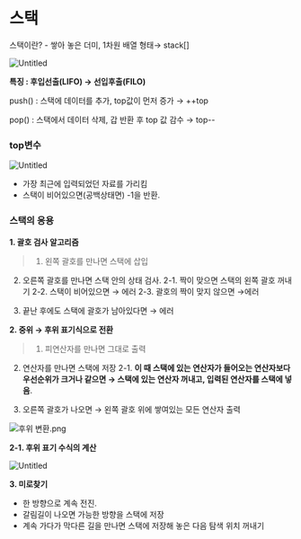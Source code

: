 # 스택

스택이란? - 쌓아 놓은 더미, 1차원 배열 형태→ stack[]

![Untitled](%E1%84%89%E1%85%B3%E1%84%90%E1%85%A2%E1%86%A8%205721c6710f564cba93d87d9c68574494/Untitled.png)

**특징 : 후입선출(LIFO) → 선입후출(FILO)**

push() : 스택에 데이터를 추가, top값이 먼저 증가 → ++top

pop() : 스택에서 데이터 삭제, 갑 반환 후 top 값 감수 → top--

### **top변수**

![Untitled](%E1%84%89%E1%85%B3%E1%84%90%E1%85%A2%E1%86%A8%205721c6710f564cba93d87d9c68574494/Untitled%201.png)

- 가장 최근에 입력되었던 자료를 가리킴
- 스택이 비어있으면(공백상태면) -1을 반환.

### 스택의 응용

**1. 괄호 검사 알고리즘**

> 1. 왼쪽 괄호를 만나면 스택에 삽입

2. 오른쪽 괄호를 만나면 스택 안의 상태 검사.
    2-1.  짝이 맞으면 스택의 왼쪽 괄호 꺼내기
    2-2.  스택이 비어있으면 → 에러
    2-3.  괄호의 짝이 맞지 않으면 →에러

3.  끝난 후에도 스택에 괄호가 남아있다면  → 에러
> 

**2. 중위 → 후위 표기식으로 전환**

> 1. 피연산자를 만나면 그대로 출력

2. 연산자를 만나면 스택에 저장
   2-1. **이 때 스택에 있는 연산자가 들어오는 연산자보다 우선순위가 크거나 같으면 → 스택에 있는 연산자 꺼내고, 입력된 연산자를 스택에 넣음**.

3. 오른쪽 괄호가 나오면 → 왼쪽 괄호 위에 쌓여있는 모든 연산자 출력
> 

![후위 변환.png](%E1%84%89%E1%85%B3%E1%84%90%E1%85%A2%E1%86%A8%205721c6710f564cba93d87d9c68574494/%ED%9B%84%EC%9C%84_%EB%B3%80%ED%99%98.png)

**2-1. 후위 표기 수식의 계산**

![Untitled](%E1%84%89%E1%85%B3%E1%84%90%E1%85%A2%E1%86%A8%205721c6710f564cba93d87d9c68574494/Untitled%202.png)

**3. 미로찾기**

- 한 방향으로 계속 전진.
- 갈림길이 나오면 가능한 방향을 스택에 저장
- 계속 가다가 막다른 길을 만나면 스택에 저장해 놓은 다음 탐색 위치 꺼내기